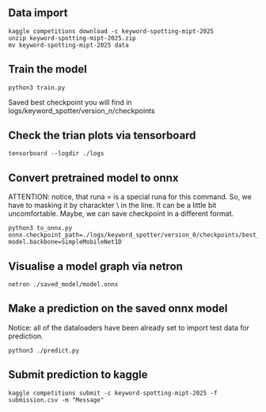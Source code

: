 ## Data import
```
kaggle competitions download -c keyword-spotting-mipt-2025
unzip keyword-spotting-mipt-2025.zip
mv keyword-spotting-mipt-2025 data
```

## Train the model
```
python3 train.py
```

Saved best checkpoint you will find in logs/keyword_spotter/version_n/checkpoints

## Check the trian plots via tensorboard
```
tensorboard --logdir ./logs
```

## Convert pretrained model to onnx
ATTENTION: notice, that runa = is a special runa for this command. So, we have to masking it by charackter \ in the line.
It can be a little bit uncomfortable. Maybe, we can save checkpoint in a different format.
```
python3 to_onnx.py onnx.checkpoint_path=./logs/keyword_spotter/version_0/checkpoints/best_epoch\=08_val_acc\=0.90.ckpt model.backbone=SimpleMobileNet1D
```

## Visualise a model graph via netron
```
netron ./saved_model/model.onnx
```

## Make a prediction on the saved onnx model
Notice: all of the dataloaders have been already set to import test data for prediction.
```
python3 ./predict.py
```

## Submit prediction to kaggle
```
kaggle competitions submit -c keyword-spotting-mipt-2025 -f submission.csv -m "Message"
```